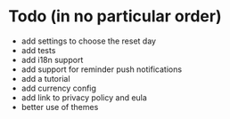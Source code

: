 # Todo (in no particular order)

- add settings to choose the reset day
- add tests
- add i18n support
- add support for reminder push notifications
- add a tutorial
- add currency config
- add link to privacy policy and eula
- better use of themes
